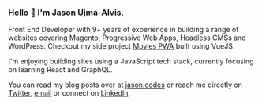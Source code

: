 ### Hello 👋 I'm Jason Ujma-Alvis,

Front End Developer with 9+ years of experience in building a range of websites covering Magento, Progressive Web Apps, Headless CMSs and WordPress. Checkout my side project [Movies PWA](https://movies.jason.codes/) built using VueJS.

I'm enjoying building sites using a JavaScript tech stack, currently focusing on learning React and GraphQL.

You can read my blog posts over at [jason.codes](https://jason.codes) or reach me directly on [Twitter](https://twitter.com/jasonujmaalvis), [email](mailto:hello@jason.codes) or connect on [LinkedIn](https://www.linkedin.com/in/jason-ujma-alvis).



<!--
**jasonujmaalvis/jasonujmaalvis** is a ✨ _special_ ✨ repository because its `README.md` (this file) appears on your GitHub profile.

Here are some ideas to get you started:

- 🔭 I’m currently working on ...
- 🌱 I’m currently learning ...
- 👯 I’m looking to collaborate on ...
- 🤔 I’m looking for help with ...
- 💬 Ask me about ...
- 📫 How to reach me: ...
- 😄 Pronouns: ...
- ⚡ Fun fact: ...
-->
